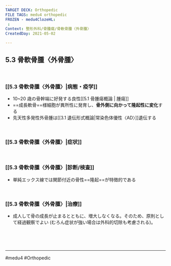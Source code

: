 ```yaml
---
TARGET DECK: Orthopedic
FILE TAGS: medu4 orthopedic
FROZEN - medu4ClozeHL:
 : 
Context: 整形外科/骨腫瘍/骨軟骨腫〈外骨腫〉
CreatedDay: 2021-05-02

---
```


## 5.3 骨軟骨腫〈外骨腫〉

<br>

### [[5.3 骨軟骨腫〈外骨腫〉|病態・疫学]]
* 10~20 歳の骨幹端に好発する良性[[5.1 骨腫瘍概論 | 腫瘍]]
* ==成長軟骨==様細胞が異所性に発育し、**骨外側に向かって隆起性に変化**する
* 先天性多発性外骨腫は[[3.1 遺伝形式概論|常染色体優性〈AD〉]]遺伝する
<!--ID: 1619947344705-->


<br>

### [[5.3 骨軟骨腫〈外骨腫〉|症状]]


<br>

### [[5.3 骨軟骨腫〈外骨腫〉|診断/検査]]
* 単純エックス線では関節付近の骨性==隆起==が特徴的である
<!--ID: 1619947344710-->


<br>

### [[5.3 骨軟骨腫〈外骨腫〉|治療]]
* 成人して骨の成長が止まるとともに、増大しなくなる。そのため、原則として経過観察でよい (むろん症状が強い場合は外科的切除も考慮される)。
 


<br><br><br>

---
#medu4 #Orthopedic
